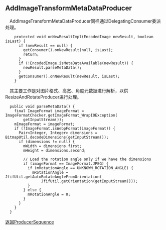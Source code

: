 ## AddImageTransformMetaDataProducer
&#8195;AddImageTransformMetaDataProducer同样通过DelegatingConsumer委派处理。

```
    protected void onNewResultImpl(EncodedImage newResult, boolean isLast) {
      if (newResult == null) {
        getConsumer().onNewResult(null, isLast);
        return;
      }
      if (!EncodedImage.isMetaDataAvailable(newResult)) {
        newResult.parseMetaData();
      }
      getConsumer().onNewResult(newResult, isLast);
	}
```   
&#8195;其主要工作是对图片格式、高宽、角度元数据进行解析，以供ResizeAndRotateProducer进行处理。
```
  public void parseMetaData() {
    final ImageFormat imageFormat = ImageFormatChecker.getImageFormat_WrapIOException(
        getInputStream());
    mImageFormat = imageFormat;
    if (!ImageFormat.isWebpFormat(imageFormat)) {
      Pair<Integer, Integer> dimensions = BitmapUtil.decodeDimensions(getInputStream());
      if (dimensions != null) {
        mWidth = dimensions.first;
        mHeight = dimensions.second;

        // Load the rotation angle only if we have the dimensions
        if (imageFormat == ImageFormat.JPEG) {
          if (mRotationAngle == UNKNOWN_ROTATION_ANGLE) {
            mRotationAngle = JfifUtil.getAutoRotateAngleFromOrientation(
                JfifUtil.getOrientation(getInputStream()));
          }
        } else {
          mRotationAngle = 0;
        }
      }
    }
  }
```

[返回ProducerSequence](https://github.com/icemoonlol/fresco-research-stuff/blob/master/main-stuff/imagepipeline/producer_sequence.md)
